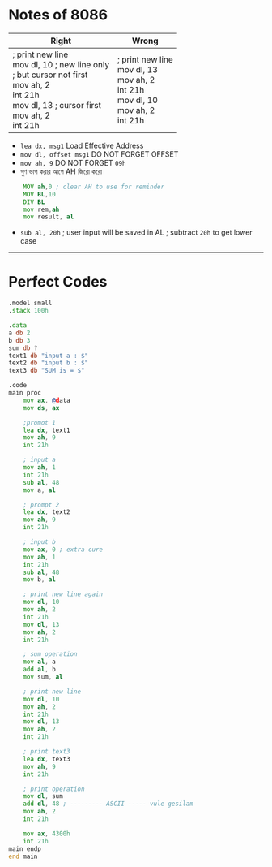 # Notes of 8086

| Right                                                                                                                                                                           | Wrong                                                                                                                |
| ------------------------------------------------------------------------------------------------------------------------------------------------------------------------------- | -------------------------------------------------------------------------------------------------------------------- |
| ; print new line<br>    mov dl, 10 ; new line only <br>	; but cursor not first<br>    mov ah, 2<br>    int 21h<br>    mov dl, 13 ; cursor first<br>    mov ah, 2<br>    int 21h | ; print new line<br>    mov dl, 13<br>    mov ah, 2<br>    int 21h<br>    mov dl, 10<br>    mov ah, 2<br>    int 21h |
- `lea dx, msg1` Load Effective Address
- `mov dl, offset msg1` DO NOT FORGET OFFSET
- `mov ah, 9` DO NOT FORGET `09h`
-  গুণ ভাগ করার আগে AH জিরো করো 
```asm
    MOV ah,0 ; clear AH to use for reminder
    MOV BL,10
    DIV BL  
    mov rem,ah
    mov result, al
```
- `sub al, 20h` ; user input will be saved in AL ; subtract `20h` to get lower case


---
# Perfect Codes
```asm
.model small
.stack 100h

.data
a db 2
b db 3
sum db ?
text1 db "input a : $"
text2 db "input b : $"
text3 db "SUM is = $"

.code
main proc
    mov ax, @data
    mov ds, ax

    ;promot 1
    lea dx, text1
    mov ah, 9
    int 21h

    ; input a
    mov ah, 1
    int 21h
    sub al, 48
    mov a, al

    ; prompt 2
    lea dx, text2
    mov ah, 9
    int 21h

    ; input b
    mov ax, 0 ; extra cure
    mov ah, 1
    int 21h
    sub al, 48
    mov b, al

    ; print new line again
    mov dl, 10
    mov ah, 2
    int 21h
    mov dl, 13
    mov ah, 2
    int 21h

    ; sum operation
    mov al, a
    add al, b
    mov sum, al

    ; print new line
    mov dl, 10
    mov ah, 2
    int 21h
    mov dl, 13
    mov ah, 2
    int 21h

    ; print text3
    lea dx, text3
    mov ah, 9
    int 21h

    ; print operation
    mov dl, sum
    add dl, 48 ; --------- ASCII ----- vule gesilam
    mov ah, 2
    int 21h

    mov ax, 4300h
    int 21h
main endp
end main

```